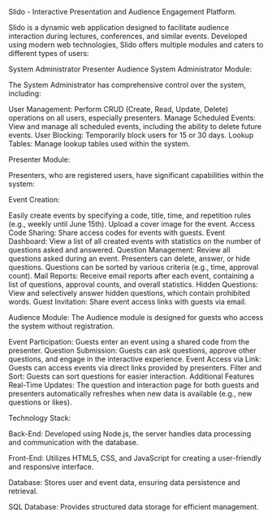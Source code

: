 Slido - Interactive Presentation and Audience Engagement Platform.

Slido is a dynamic web application designed to facilitate audience interaction during lectures, conferences, and similar events. Developed using modern web technologies, Slido offers multiple modules and caters to different types of users:

System Administrator
Presenter
Audience
System Administrator Module:

The System Administrator has comprehensive control over the system, including:

User Management: Perform CRUD (Create, Read, Update, Delete) operations on all users, especially presenters.
Manage Scheduled Events: View and manage all scheduled events, including the ability to delete future events.
User Blocking: Temporarily block users for 15 or 30 days.
Lookup Tables: Manage lookup tables used within the system.

Presenter Module:

Presenters, who are registered users, have significant capabilities within the system:

Event Creation:

Easily create events by specifying a code, title, time, and repetition rules (e.g., weekly until June 15th). Upload a cover image for the event.
Access Code Sharing: Share access codes for events with guests.
Event Dashboard: View a list of all created events with statistics on the number of questions asked and answered.
Question Management: Review all questions asked during an event. Presenters can delete, answer, or hide questions. Questions can be sorted by various criteria (e.g., time, approval count).
Mail Reports: Receive email reports after each event, containing a list of questions, approval counts, and overall statistics.
Hidden Questions: View and selectively answer hidden questions, which contain prohibited words.
Guest Invitation: Share event access links with guests via email.

Audience Module:
The Audience module is designed for guests who access the system without registration.

Event Participation: Guests enter an event using a shared code from the presenter.
Question Submission: Guests can ask questions, approve other questions, and engage in the interactive experience.
Event Access via Link: Guests can access events via direct links provided by presenters.
Filter and Sort: Guests can sort questions for easier interaction.
Additional Features
Real-Time Updates: The question and interaction page for both guests and presenters automatically refreshes when new data is available (e.g., new questions or likes).

Technology Stack:

Back-End: Developed using Node.js, the server handles data processing and communication with the database.

Front-End: Utilizes HTML5, CSS, and JavaScript for creating a user-friendly and responsive interface.

Database: Stores user and event data, ensuring data persistence and retrieval.

SQL Database: Provides structured data storage for efficient management.
